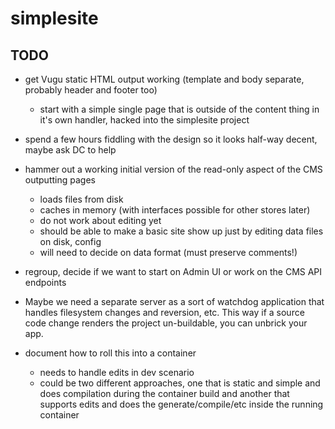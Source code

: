 # simplesite

## TODO

- get Vugu static HTML output working (template and body separate, probably header and footer too)
  - start with a simple single page that is outside of the content thing in it's own handler, hacked into the simplesite project
- spend a few hours fiddling with the design so it looks half-way decent, maybe ask DC to help
- hammer out a working initial version of the read-only aspect of the CMS outputting pages
  - loads files from disk
  - caches in memory (with interfaces possible for other stores later)
  - do not work about editing yet
  - should be able to make a basic site show up just by editing data files on disk, config
  - will need to decide on data format (must preserve comments!)
- regroup, decide if we want to start on Admin UI or work on the CMS API endpoints

- Maybe we need a separate server as a sort of watchdog application that handles filesystem changes and reversion, etc. This way if a source code change renders the project un-buildable, you can unbrick your app.
- document how to roll this into a container
  - needs to handle edits in dev scenario
  - could be two different approaches, one that is static and simple and does compilation during the container build and another that supports edits and does the generate/compile/etc inside the running container
